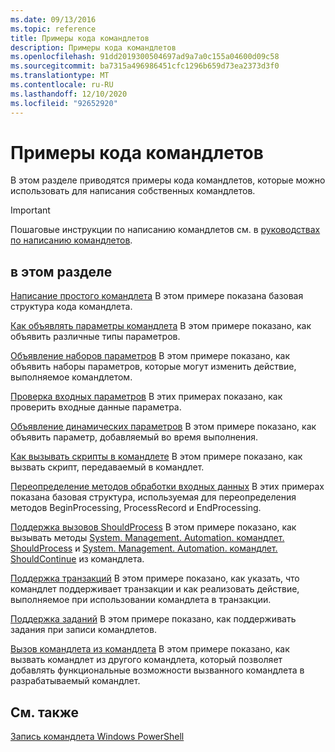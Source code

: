 ```yaml
---
ms.date: 09/13/2016
ms.topic: reference
title: Примеры кода командлетов
description: Примеры кода командлетов
ms.openlocfilehash: 91dd2019300504697ad9a7a0c155a04600d09c58
ms.sourcegitcommit: ba7315a496986451cfc1296b659d73ea2373d3f0
ms.translationtype: MT
ms.contentlocale: ru-RU
ms.lasthandoff: 12/10/2020
ms.locfileid: "92652920"
---
```

# <a name="examples-of-cmdlet-code"></a>Примеры кода командлетов

В этом разделе приводятся примеры кода командлетов, которые можно использовать для написания собственных командлетов.

> [!IMPORTANT]
> Пошаговые инструкции по написанию командлетов см. в [руководствах по написанию командлетов](./tutorials-for-writing-cmdlets.md).

## <a name="in-this-section"></a>в этом разделе

[Написание простого командлета](./how-to-write-a-simple-cmdlet.md) В этом примере показана базовая структура кода командлета.

[Как объявлять параметры командлета](./how-to-declare-cmdlet-parameters.md) В этом примере показано, как объявить различные типы параметров.

[Объявление наборов параметров](./how-to-declare-parameter-sets.md) В этом примере показано, как объявить наборы параметров, которые могут изменить действие, выполняемое командлетом.

[Проверка входных параметров](./how-to-validate-parameter-input.md) В этих примерах показано, как проверить входные данные параметра.

[Объявление динамических параметров](./how-to-declare-dynamic-parameters.md) В этом примере показано, как объявить параметр, добавляемый во время выполнения.

[Как вызывать скрипты в командлете](./how-to-invoke-scripts-within-a-cmdlet.md) В этом примере показано, как вызвать скрипт, передаваемый в командлет.

[Переопределение методов обработки входных данных](./how-to-override-input-processing-methods.md) В этих примерах показана базовая структура, используемая для переопределения методов BeginProcessing, ProcessRecord и EndProcessing.

[Поддержка вызовов ShouldProcess](./how-to-request-confirmations.md) В этом примере показано, как вызывать методы [System. Management. Automation. командлет. ShouldProcess](/dotnet/api/System.Management.Automation.Cmdlet.ShouldProcess) и [System. Management. Automation. командлет. ShouldContinue](/dotnet/api/System.Management.Automation.Cmdlet.ShouldContinue) из командлета.

[Поддержка транзакций](./how-to-support-transactions.md) В этом примере показано, как указать, что командлет поддерживает транзакции и как реализовать действие, выполняемое при использовании командлета в транзакции.

[Поддержка заданий](./how-to-support-jobs.md) В этом примере показано, как поддерживать задания при записи командлетов.

[Вызов командлета из командлета](./how-to-invoke-a-cmdlet-from-within-a-cmdlet.md) В этом примере показано, как вызвать командлет из другого командлета, который позволяет добавлять функциональные возможности вызванного командлета в разрабатываемый командлет.

## <a name="see-also"></a>См. также

[Запись командлета Windows PowerShell](./writing-a-windows-powershell-cmdlet.md)
